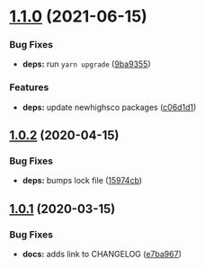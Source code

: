 # [1.1.0](https://github.com/newhighsco/create/compare/v1.0.2...v1.1.0) (2021-06-15)


### Bug Fixes

* **deps:** run `yarn upgrade` ([9ba9355](https://github.com/newhighsco/create/commit/9ba9355b92133b62b0a7ff5eca09cabe1919f5fd))


### Features

* **deps:** update newhighsco packages ([c06d1d1](https://github.com/newhighsco/create/commit/c06d1d12a4f8e6a3a39ae354d2864bf519b0d1df))

## [1.0.2](https://github.com/newhighsco/create/compare/v1.0.1...v1.0.2) (2020-04-15)


### Bug Fixes

* **deps:** bumps lock file ([15974cb](https://github.com/newhighsco/create/commit/15974cb1a0d9934608389e6be2af1cbd9bd9bca9))

## [1.0.1](https://github.com/newhighsco/create/compare/v1.0.0...v1.0.1) (2020-03-15)


### Bug Fixes

* **docs:** adds link to CHANGELOG ([e7ba967](https://github.com/newhighsco/create/commit/e7ba9679b5dffae853ef3bf4266f98bb90297af0))
